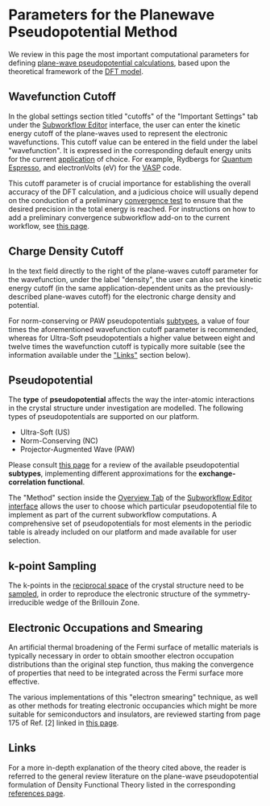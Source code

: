 # Parameters for the Planewave Pseudopotential Method 

We review in this page the most important computational parameters for defining [plane-wave pseudopotential calculations](overview.md), based upon the theoretical framework of the [DFT model](../../models/dft/parameters.md).

## Wavefunction Cutoff

In the global settings section titled "cutoffs" of the "Important Settings" tab under the [Subworkflow Editor](../../workflow-designer/subworkflow-editor/important-settings.md) interface, the user can enter the kinetic energy cutoff of the plane-waves used to represent the electronic wavefunctions. This cutoff value can be entered in the field under the label "wavefunction". It is expressed in the corresponding default energy units for the current [application](../../software/modeling/applications.md) of choice. For example, Rydbergs for [Quantum Espresso](../../software-directory/modeling/quantum-espresso.md), and electronVolts (eV) for the [VASP](../../software-directory/modeling/vasp.md) code.

This cutoff parameter is of crucial importance for establishing the overall accuracy of the DFT calculation, and a judicious choice will usually depend on the conduction of a preliminary [convergence test](../../workflows/addons/convergence-algorithms.md) to ensure that the desired precision in the total energy is reached. For instructions on how to add a preliminary convergence subworkflow add-on to the current workflow, see [this page](../../workflow-designer/subworkflow-editor/actions-menu.md). 

## Charge Density Cutoff

In the text field directly to the right of the plane-waves cutoff parameter for the wavefunction, under the label "density", the user can also set the kinetic energy cutoff (in the same application-dependent units as the previously-described plane-waves cutoff) for the electronic charge density and potential. 

For norm-conserving or PAW pseudopotentials [subtypes](#pseudopotential), a value of four times the aforementioned wavefunction cutoff parameter is recommended, whereas for Ultra-Soft pseudopotentials a higher value between eight and twelve times the wavefunction cutoff is typically more suitable (see the information available under the ["Links"](#links) section below).  

## Pseudopotential

The **type** of **pseudopotential** affects the way the inter-atomic interactions in the crystal structure under investigation are modelled. The following types of pseudopotentials are supported on our platform.

- Ultra-Soft (US)
- Norm-Conserving (NC) 
- Projector-Augmented Wave (PAW) 

Please consult [this page](../../models/dft/parameters.md) for a review of the available pseudopotential **subtypes**, implementing different approximations for the **exchange-correlation functional**.

The "Method" section inside the [Overview Tab](../../workflow-designer/subworkflow-editor/overview-tab.md) of the [Subworkflow Editor interface](../../workflow-designer/subworkflow-editor/overview.md) allows the user to choose which particular pseudopotential file to implement as part of the current subworkflow computations. A comprehensive set of pseudopotentials for most elements in the periodic table is already included on our platform and made available for user selection.

## k-point Sampling

The k-points in the [reciprocal space](../../models/auxiliary-concepts/reciprocal-space.md) of the crystal structure need to be [sampled](../../models/auxiliary-concepts/reciprocal-space/sampling.md), in order to reproduce the electronic structure of the symmetry-irreducible wedge of the Brillouin Zone.

## Electronic Occupations and Smearing

An artificial thermal broadening of the Fermi surface of metallic materials is typically necessary in order to obtain smoother electron occupation distributions than the original step function,  thus making the convergence of properties that need to be integrated across the Fermi surface more effective. 

The various implementations of this "electron smearing" technique, as well as other methods for treating electronic occupancies which might be more suitable for semiconductors and insulators, are reviewed starting from page 175 of Ref. [2] linked in [this page](../../software-directory/modeling/vasp.md).

## Links

For a more in-depth explanation of the theory cited above, the reader is referred to the general review literature on the plane-wave pseudopotential formulation of Density Functional Theory listed in the corresponding [references page](../../models/dft/references.md).
